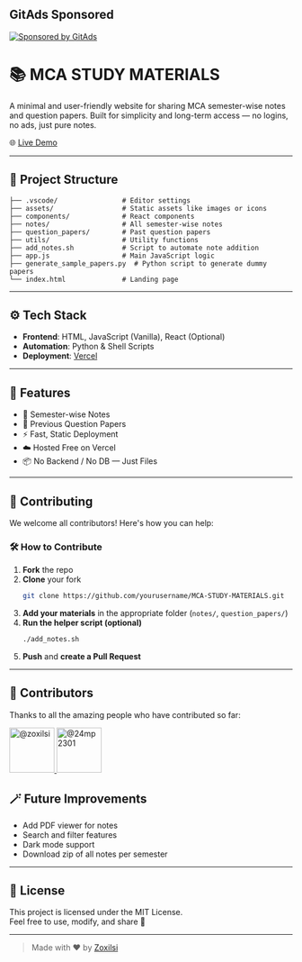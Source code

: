 ## GitAds Sponsored
[![Sponsored by GitAds](https://gitads.dev/v1/ad-serve?source=zoxilsi/mca-study-materials@github)](https://gitads.dev/v1/ad-track?source=zoxilsi/mca-study-materials@github)


# 📚 MCA STUDY MATERIALS

A minimal and user-friendly website for sharing MCA semester-wise notes and question papers. Built for simplicity and long-term access — no logins, no ads, just pure notes.

🌐 [Live Demo](https://mca-study-materials.vercel.app)

---

## 📁 Project Structure

```
├── .vscode/                # Editor settings
├── assets/                 # Static assets like images or icons
├── components/             # React components
├── notes/                  # All semester-wise notes
├── question_papers/        # Past question papers
├── utils/                  # Utility functions
├── add_notes.sh            # Script to automate note addition
├── app.js                  # Main JavaScript logic
├── generate_sample_papers.py  # Python script to generate dummy papers
└── index.html              # Landing page
```

---

## ⚙️ Tech Stack

- **Frontend**: HTML, JavaScript (Vanilla), React (Optional)
- **Automation**: Python & Shell Scripts
- **Deployment**: [Vercel](https://vercel.com)

---

## 🚀 Features

- 📁 Semester-wise Notes
- 📜 Previous Question Papers
- ⚡ Fast, Static Deployment
- ☁️ Hosted Free on Vercel
- 📦 No Backend / No DB — Just Files

---

## 🤝 Contributing

We welcome all contributors! Here's how you can help:

### 🛠 How to Contribute

1. **Fork** the repo
2. **Clone** your fork  
   ```bash
   git clone https://github.com/yourusername/MCA-STUDY-MATERIALS.git
   ```
3. **Add your materials** in the appropriate folder (`notes/`, `question_papers/`)
4. **Run the helper script (optional)**  
   ```bash
   ./add_notes.sh
   ```
5. **Push** and **create a Pull Request**

---

## 👥 Contributors

Thanks to all the amazing people who have contributed so far:

<a href="https://github.com/zoxilsi">
  <img src="https://avatars.githubusercontent.com/u/176703579?v=4" width="80" alt="@zoxilsi"/>
</a>
<a href="https://github.com/24mp2301">
  <img src="https://avatars.githubusercontent.com/u/182845171?v=4" width="80" alt="@24mp2301"/>
</a>

## 🪄 Future Improvements

- Add PDF viewer for notes  
- Search and filter features  
- Dark mode support  
- Download zip of all notes per semester

---

## 📃 License

This project is licensed under the MIT License.  
Feel free to use, modify, and share 🙌

---

> Made with ❤️ by [Zoxilsi](https://github.com/zoxilsi)
